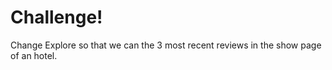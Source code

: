# Challenge! 

Change Explore so that we can the 3 most recent reviews in the show page of an hotel.

